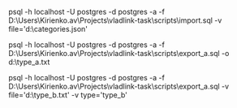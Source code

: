 psql -h localhost -U postgres -d postgres -a -f D:\Users\Kirienko.av\Projects\vladlink-task\scripts\import.sql -v file='d:\categories.json'

psql -h localhost -U postgres -d postgres -a -f D:\Users\Kirienko.av\Projects\vladlink-task\scripts\export_a.sql -o d:\type_a.txt

psql -h localhost -U postgres -d postgres -a -f D:\Users\Kirienko.av\Projects\vladlink-task\scripts\export_a.sql -v file='d:\type_b.txt' -v type='type_b'